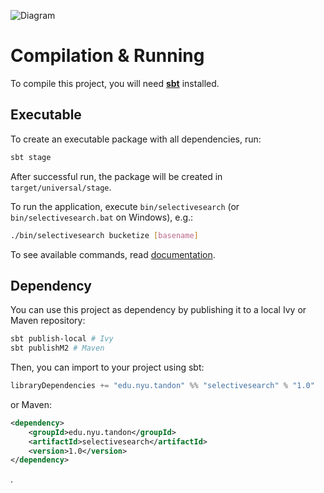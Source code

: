 ![Diagram](http://msiedlaczek.com/phd/selectivesearch/diagram.png)

# Compilation & Running

To compile this project, you will need [**sbt**](http://www.scala-sbt.org) installed.

## Executable

To create an executable package with all dependencies, run:

```bash
sbt stage
```

After successful run, the package will be created in `target/universal/stage`.

To run the application, execute `bin/selectivesearch` (or `bin/selectivesearch.bat` on Windows), e.g.:

```bash
./bin/selectivesearch bucketize [basename]
```

To see available commands, read [documentation](https://github.com/elshize/selectivesearch/wiki/Transformations).

## Dependency

You can use this project as dependency by publishing it to a local Ivy or Maven repository:

```bash
sbt publish-local # Ivy
sbt publishM2 # Maven
```

Then, you can import to your project using sbt:

```scala
libraryDependencies += "edu.nyu.tandon" %% "selectivesearch" % "1.0"
```

or Maven:

```xml
<dependency>
    <groupId>edu.nyu.tandon</groupId>
    <artifactId>selectivesearch</artifactId>
    <version>1.0</version>
</dependency>
```
.
